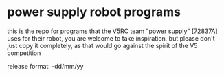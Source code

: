 # power supply robot programs

this is the repo for programs that the V5RC team "power supply" [72837A] uses for their robot,
you are welcome to take inspiration, but please don't just copy it completely, 
as that would go against the spirit of the V5 competition

release format:
<ver num>-dd/mm/yy
